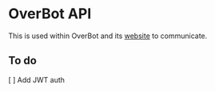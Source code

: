 # OverBot API
This is used within OverBot and its [website](https://overbot.netlify.app) to communicate.

## To do
[ ] Add JWT auth